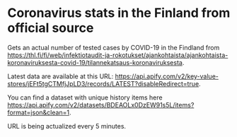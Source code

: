 # Coronavirus stats in the Finland from official source
Gets an actual number of tested cases by COVID-19 in the Findland from https://thl.fi/fi/web/infektiotaudit-ja-rokotukset/ajankohtaista/ajankohtaista-koronaviruksesta-covid-19/tilannekatsaus-koronaviruksesta.

Latest data are available at this URL: https://api.apify.com/v2/key-value-stores/jEFt5tgCTMfjJpLD3/records/LATEST?disableRedirect=true.

You can find a dataset with unique history items here https://api.apify.com/v2/datasets/BDEAOLx0DzEW91s5L/items?format=json&clean=1.

URL is being actualized every 5 minutes.